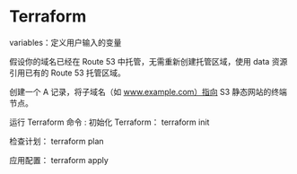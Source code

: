# Terraform

variables：定义用户输入的变量

假设你的域名已经在 Route 53 中托管，无需重新创建托管区域，使用 data 资源引用已有的 Route 53 托管区域。

创建一个 A 记录，将子域名（如 www.example.com）指向 S3 静态网站的终端节点。

运行 Terraform 命令 :
初始化 Terraform：
terraform init

检查计划：
terraform plan

应用配置：
terraform apply
